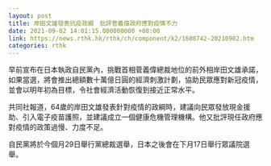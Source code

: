 ```yaml
---
layout: post
title: 岸田文雄發表抗疫政綱　批評菅義偉政府應對疫情不力
date: 2021-09-02 14:01:15.000000000 +08:00
link: https://news.rthk.hk/rthk/ch/component/k2/1608742-20210902.htm
categories: rthk
---
```


早前宣布在日本執政自民黨內，挑戰首相菅義偉總裁地位的前外相岸田文雄承諾，如果當選，將會推出總額數十萬億日圓的經濟刺激計劃，協助民眾應對新冠疫情，並會以明年初為目標，令社會經濟活動恢復到接近正常水平。

共同社報道，64歲的岸田文雄發表針對疫情的政綱時，建議向民眾發放現金援助、引入電子疫苗護照，並建議成立一個健康危機管理機構。他又批評現任政府應對疫情的政策過慢、力度不足。

自民黨將於今個月29日舉行黨總裁選舉，日本之後會在下月17日舉行眾議院選舉。
